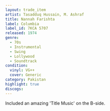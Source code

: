 ```yaml
---
layout: trade_item
artist: Tasadduq Hussain, M. Ashraf
title: Nannah Farishta
label: Columbia
label_id: 7KCA 5707
released: 1974
genre:
  - 70s
  - Instrumental
  - Swing
  - Lollywood
  - Soundtrack
condition:
  vinyl: VG++
  cover: Generic
category: Pakistan
highlight: true
discogs:
---
```


Included an amazing 'Title Music' on the B-side.
